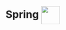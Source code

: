 # Spring  <img src="https://spring.io/images/projects/spring-edf462fec682b9d48cf628eaf9e19521.svg" width="50" height="50" style="vertical-align:middle" > 

